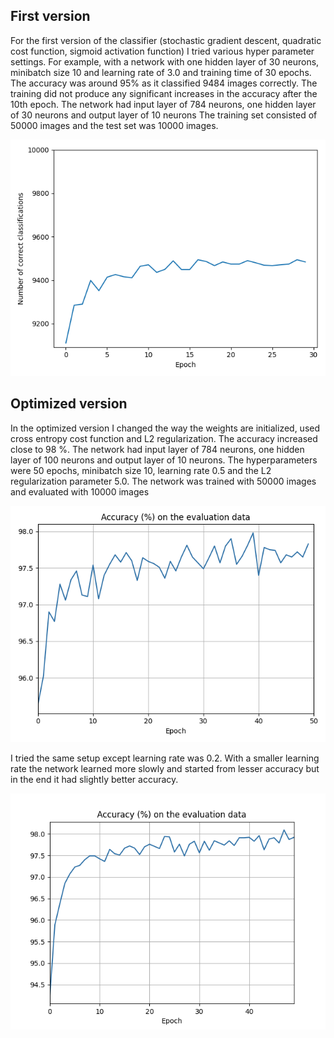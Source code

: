 ## First version

For the first version of the classifier (stochastic gradient descent, quadratic cost function, sigmoid activation function) I tried various hyper parameter settings. For example, with a network with one hidden layer of 30 neurons, minibatch size 10 and learning rate of 3.0 and training time of 30 epochs. The accuracy was around 95% as it classified 9484 images correctly. The training did not produce any significant increases in the accuracy after the 10th epoch. The network had input layer of 784 neurons, one hidden layer of 30 neurons and output layer of 10 neurons The training set consisted of 50000 images and the test set was 10000 images.

![Graph for the first version](https://github.com/tumajote/Mnist-NN-classifier/blob/master/Documentation/simple_network_results.png)

## Optimized version

In the optimized version I changed the way the weights are initialized, used cross entropy cost function and L2 regularization. The accuracy increased close to 98 %. The network had input layer of 784 neurons, one hidden layer of 100 neurons and output layer of 10 neurons. The hyperparameters were 50 epochs, minibatch size 10, learning rate 0.5 and the L2 regularization parameter 5.0. The network was trained with 50000 images and evaluated with 10000 images

![Graph for the optimised version 1]( https://github.com/tumajote/Mnist-NN-classifier/blob/master/Documentation/Optimazed_network_accuracy_evaluation_data.png)

I tried the same setup except learning rate was 0.2. With a smaller learning rate the network learned more slowly and started from lesser accuracy but in the end it had slightly better accuracy. 

![Graph for the optimised version 2]( https://github.com/tumajote/Mnist-NN-classifier/blob/master/Documentation/Optimazed_network_2_accuracy_evaluation_data.png)
